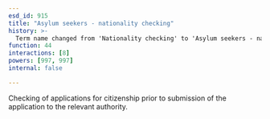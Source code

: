 ```yaml
---
esd_id: 915
title: "Asylum seekers - nationality checking"
history: >-
  Term name changed from 'Nationality checking' to 'Asylum seekers - nationality checking' in version 3.00.
function: 44
interactions: [8]
powers: [997, 997]
internal: false

---
```


Checking of applications for citizenship prior to submission of the application to the relevant authority.

